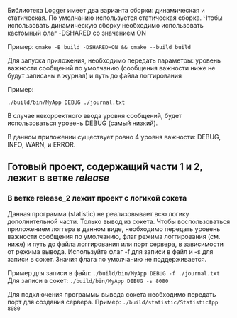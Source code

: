 Библиотека Logger имеет два варианта сборки: динамическая и статическая.
По умолчанию используется статическая сборка.
Чтобы использовать динамическую сборку необходимо использовать кастомный флаг -DSHARED со значением ON

Пример:
`cmake -B build -DSHARED=ON && cmake --build build`

Для запуска приложения, необходимо передать параметры: уровень важности сообщений по умолчанию (сообщения важности ниже не будут записаны в журнал) и путь до файла логгирования

Пример:

`./build/bin/MyApp DEBUG ./journal.txt`

В случае некорректного ввода уровня сообщений, будет использоваться уровень DEBUG (самый низкий).

В данном приложении существует ровно 4 уровня важности: DEBUG, INFO, WARN, и ERROR.

## Готовый проект, содержащий части 1 и 2, лежит в ветке *release*

### В ветке release_2 лежит проект с логикой сокета
Данная программа (statistic) не реализовывает всю логику дополнительной части. Только вывод из сокета.
Чтобы воспользоваться приложением логгера в данном виде, необходимо передать уровень важности сообщения по умолчанию, флаг режима логгирования (см. ниже) и путь до файла логгирования или порт сервера, в зависимости от режима вывода.
Используйте флаг -f для записи в файл и -s для записи в сокет. Значия флага по умолчанию не поддерживается.

Пример для записи в файл:
`./build/bin/MyApp DEBUG -f ./journal.txt`
Для записи в сокет:
`./build/bin/MyApp DEBUG -s 8080`

Для подключения программы вывода сокета необходимо передать порт для создания сервера.
Пример:
`./build/statistic/StatisticApp 8080`
